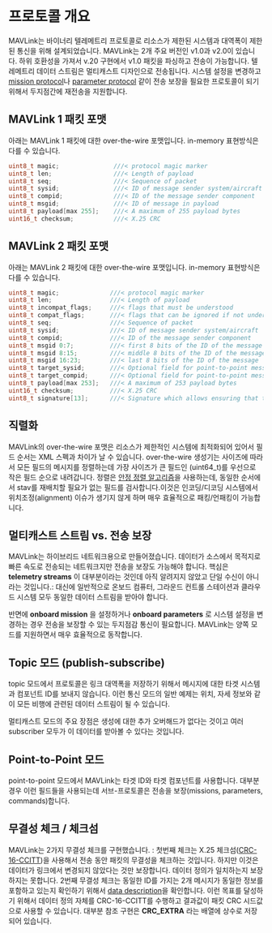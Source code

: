 # 프로토콜 개요

MAVLink는 바이너리 텔레메트리 프로토콜로 리소스가 제한된 시스템과 대역폭이 제한된 통신을 위해 설계되었습니다. MAVLink는 2개 주요 버전인 v1.0과 v2.0이 있습니다. 하위 호환성을 가져서 v.20 구현에서 v1.0 패킷을 파싱하고 전송이 가능합니다. 텔레메트리 데이터 스트림은 멀티캐스트 디자인으로 전송됩니다. 시스템 설정을 변경하고 [mission protocol](../protocol/mission.md)나 [parameter protocol](../protocol/parameter.md) 같이 전송 보장을 필요한 프로토콜이 되기 위해서 두지점간에 재전송을 지원합니다.

## MAVLink 1 패킷 포맷

아래는 MAVLink 1 패킷에 대한 over-the-wire 포맷입니다. in-memory 표현방식은 다를 수 있습니다.

```C
uint8_t magic;               ///< protocol magic marker
uint8_t len;                 ///< Length of payload
uint8_t seq;                 ///< Sequence of packet
uint8_t sysid;               ///< ID of message sender system/aircraft
uint8_t compid;              ///< ID of the message sender component
uint8_t msgid;               ///< ID of message in payload
uint8_t payload[max 255];    ///< A maximum of 255 payload bytes
uint16_t checksum;           ///< X.25 CRC
```

## MAVLink 2 패킷 포맷

아래는 MAVLink 2 패킷에 대한 over-the-wire 포맷입니다. in-memory 표현방식은 다를 수 있습니다.

```C
uint8_t magic;              ///< protocol magic marker
uint8_t len;                ///< Length of payload
uint8_t incompat_flags;     ///< flags that must be understood
uint8_t compat_flags;       ///< flags that can be ignored if not understood
uint8_t seq;                ///< Sequence of packet
uint8_t sysid;              ///< ID of message sender system/aircraft
uint8_t compid;             ///< ID of the message sender component
uint8_t msgid 0:7;          ///< first 8 bits of the ID of the message
uint8_t msgid 8:15;         ///< middle 8 bits of the ID of the message
uint8_t msgid 16:23;        ///< last 8 bits of the ID of the message
uint8_t target_sysid;       ///< Optional field for point-to-point messages, used for payload else
uint8_t target_compid;      ///< Optional field for point-to-point messages, used for payload else
uint8_t payload[max 253];   ///< A maximum of 253 payload bytes
uint16_t checksum;          ///< X.25 CRC
uint8_t signature[13];      ///< Signature which allows ensuring that the link is tamper-proof
```

## 직렬화

MAVLink의 over-the-wire 포맷은 리소스가 제한적인 시스템에 최적화되어 있어서 필드 순서는 XML 스펙과 차이가 날 수 있습니다. over-the-wire 생성기는 사이즈에 따라서 모든 필드의 메시지를 정렬하는데 가장 사이즈가 큰 필드인 \(uint64\_t\)를 우선으로 작은 필드 순으로 내려갑니다. 정렬은 [안정 정렬 알고리즘](https://en.wikipedia.org/wiki/Sorting_algorithm#Stability)을 사용하는데, 동일한 순서에서 stav를 재배치할 필요가 없는 필드를 검사합니다.이것은 인코딩/디코딩 시스템에서 위치조정(alignment) 이슈가 생기지 않게 하며 매우 효율적으로 패킹/언패킹이 가능합니다.

## 멀티캐스트 스트림 vs. 전송 보장

MAVLink는 하이브리드 네트워크용으로 만들어졌습니다. 데이터가 소스에서 목적지로 빠른 속도로 전송되는 네트워크지만 전송을 보장도 가능해야 합니다. 핵심은 **telemetry streams** 이 대부분이라는 것인데 아직 알려지지 않았고 단일 수신이 아니라는 것입니다.: 대신에 일반적으로 온보드 컴퓨터, 그라운드 컨트롤 스테이션과 클라우드 시스템 모두 동일한 데이터 스트림을 받아야 합니다.

반면에 **onboard mission** 을 설정하거나 **onboard parameters** 로 시스템 설정을 변경하는 경우 전송을 보장할 수 있는 두지점감 통신이 필요합니다. MAVLink는 양쪽 모드를 지원하면서 매우 효율적으로 동작합니다.

## Topic 모드 \(publish-subscribe\)

topic 모드에서 프로토콜은 링크 대역폭을 저장하기 위해서 메시지에 대한 타겟 시스템과 컴포넌트 ID를 보내지 않습니다. 이런 통신 모드의 일반 예제는 위치, 자세 정보와 같이 모든 비행에 관련된 데이터 스트림이 될 수 있습니다.

멀티캐스트 모드의 주요 장점은 생성에 대한 추가 오버해드가 없다는 것이고 여러 subscriber 모두가 이 데이터를 받아볼 수 있다는 것입니다.

## Point-to-Point 모드

point-to-point 모드에서 MAVLink는 타겟 ID와 타겟 컴포넌트를 사용합니다. 대부분 경우 이런 필드들을 사용되는데 서브-프로토콜은 전송을 보장\(missions, parameters, commands\)합니다.

## 무결성 체크 / 체크섬

MAVLink는 2가지 무결성 체크를 구현했습니다. : 첫번째 체크는 X.25 체크섬\([CRC-16-CCITT](https://en.wikipedia.org/wiki/Cyclic_redundancy_check)\)을 사용해서 전송 동안 패킷의 무결성을 체크하는 것입니다. 하지만 이것은 데이터가 링크에서 변경되지 않았다는 것만 보장합니다. 데이터 정의가 일치하는지 보장하지는 못합니다. 2번째 무결성 체크는 동일한 ID를 가지는 2개 메시지가 동일한 정보를 포함하고 있는지 확인하기 위해서 [data description](https://en.wikipedia.org/wiki/Data_definition_language)을 확인합니다. 이런 목표를 달성하기 위해서 데이터 정의 자체를 CRC-16-CCITT를 수행하고 결과값이 패킷 CRC 시드값으로 사용할 수 있습니다. 대부분 참조 구현은 **CRC\_EXTRA** 라는 배열에 상수로 저장되어 있습니다.

